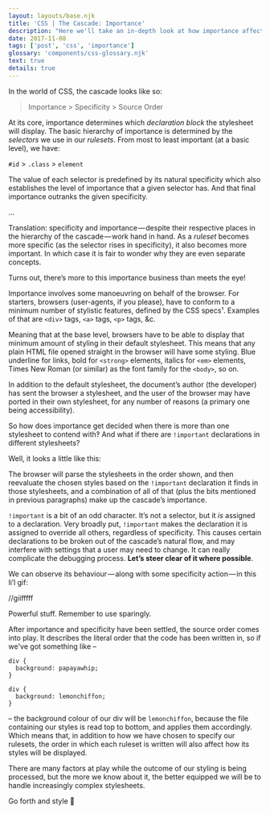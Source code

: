 ```yaml
---
layout: layouts/base.njk
title: 'CSS | The Cascade: Importance'
description: "Here we'll take an in-depth look at how importance affects our stylesheets"
date: 2017-11-08
tags: ['post', 'css', 'importance']
glossary: 'components/css-glossary.njk'
text: true
details: true
---
```

<span id="top"></span>
In the world of CSS, the cascade looks like so:
>Importance > Specificity > Source Order

At its core, importance determines which _declaration block_ the stylesheet will display. The basic hierarchy of importance is determined by the _selectors_ we use in our _rulesets_. From most to least important (at a basic level), we have:

`#id` > `.class` > `element`

The value of each selector is predefined by its natural specificity which also establishes the level of importance that a given selector has. And that final importance outranks the given specificity.

...

Translation: specificity and importance — despite their respective places in the hierarchy of the cascade — work hand in hand. As a _ruleset_ becomes more specific (as the selector rises in specificity), it also becomes more important. In which case it is fair to wonder why they are even separate concepts.

Turns out, there’s more to this importance business than meets the eye!

Importance involves some manoeuvring on behalf of the browser. For starters, browsers (user-agents, if you please), have to conform to a minimum number of stylistic features, defined by the CSS specs¹. Examples of that are `<div>` tags, `<a>` tags, `<p>` tags, &c.

Meaning that at the base level, browsers have to be able to display that minimum amount of styling in their default stylesheet. This means that any plain HTML file opened straight in the browser will have some styling. Blue underline for links, bold for `<strong>` elements, italics for `<em>` elements, Times New Roman (or similar) as the font family for the `<body>`, so on.

In addition to the default stylesheet, the document’s author (the developer) has sent the browser a stylesheet, and the user of the browser may have ported in their own stylesheet, for any number of reasons (a primary one being accessibility).

So how does importance get decided when there is more than one stylesheet to contend with‽ And what if there are `!important` declarations in different stylesheets?

Well, it looks a little like this:

<script src="https://gist.github.com/gvonkoss/a2deddd54b303aa344fd93305330eaef.js"></script>

The browser will parse the stylesheets in the order shown, and then reevaluate the chosen styles based on the `!important` declaration it finds in those stylesheets, and a combination of all of that (plus the bits mentioned in previous paragraphs) make up the cascade’s importance.

`!important` is a bit of an odd character. It’s not a selector, but it _is_ assigned to a declaration. Very broadly put, `!important` makes the declaration it is assigned to override all others, regardless of specificity. This causes certain declarations to be broken out of the cascade’s natural flow, and may interfere with settings that a user may need to change. It can really complicate the debugging process. **Let’s steer clear of it where possible**.

We can observe its behaviour — along with some specificity action — in this li’l gif:

//giifffff

Powerful stuff. Remember to use sparingly.

After importance and specificity have been settled, the source order comes into play. It describes the literal order that the code has been written in, so if we've got something like –

```
div {
  background: papayawhip;
}
```
```
div {
  background: lemonchiffon;
}
```

– the background colour of our div will be `lemonchiffon`, because the file containing our styles is read top to bottom, and applies them accordingly. Which means that, in addition to how we have chosen to specify our rulesets, the order in which each ruleset is written will also affect how its styles will be displayed.

There are many factors at play while the outcome of our styling is being processed, but the more we know about it, the better equipped we will be to handle increasingly complex stylesheets.

Go forth and style 💪